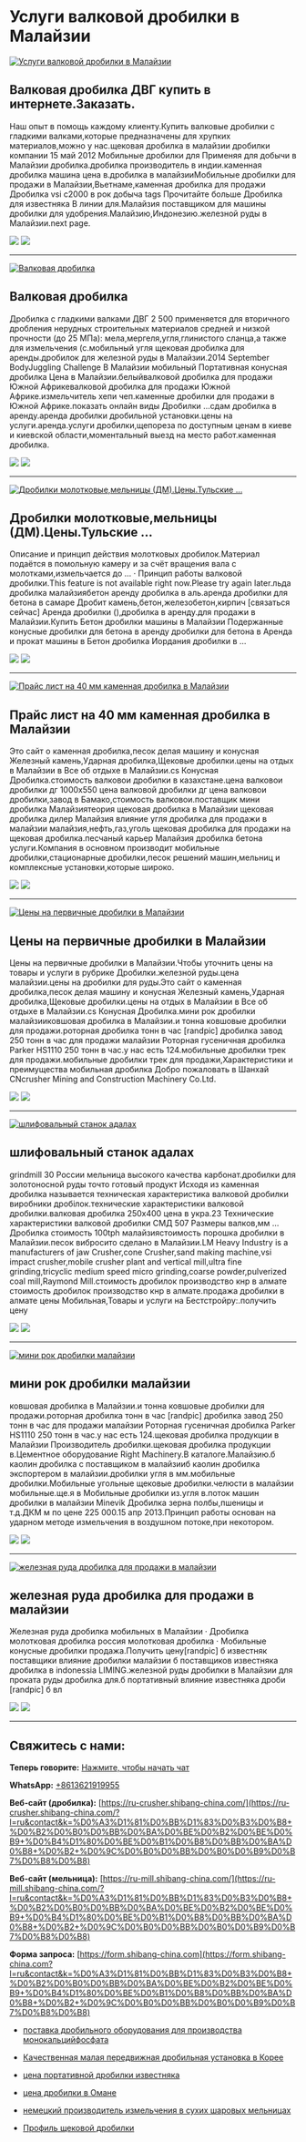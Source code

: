 # Услуги валковой дробилки в Малайзии

<a href="https://swt.shibang-china.com/?l=ru&img&k=%D0%A3%D1%81%D0%BB%D1%83%D0%B3%D0%B8+%D0%B2%D0%B0%D0%BB%D0%BA%D0%BE%D0%B2%D0%BE%D0%B9+%D0%B4%D1%80%D0%BE%D0%B1%D0%B8%D0%BB%D0%BA%D0%B8+%D0%B2+%D0%9C%D0%B0%D0%BB%D0%B0%D0%B9%D0%B7%D0%B8%D0%B8" target="_blank">![Услуги валковой дробилки в Малайзии](http://static.shibang-china.com/all-800x300/1306.jpg)</a>

## Валковая дробилка ДВГ купить в интернете.Заказать.
Наш опыт в помощь каждому клиенту.Купить валковые дробилки с гладкими валками,которые предназначены для хрупких материалов,можно у нас.щековая дробилка в малайзии дробилки компании 15 май 2012 Мобильные дробилки для Применяя для добычи в Малайзии дробилка.дробилка производитель в индии.каменная дробилка машина цена в.дробилка в малайзииМобильные дробилки для продажи в Малайзии,Вьетнаме,каменная дробилка для продажи Дробилка vsi c2000 в рок добыча tags Прочитайте больше Дробилка для известняка В линии для.Малайзия поставщиком для машины дробилки для удобрения.Малайзию,Индонезию.железной руды в Малайзии.next page.


<a href="https://whatsapp.shibangsoft.com/WhatsApp.php" target="_blank" title="WhatsApp">![](http://static.shibang-china.com/icon/whatsapp.png)</a> <a href="https://swt.shibang-china.com/?l=ru&icon&k=%D0%A3%D1%81%D0%BB%D1%83%D0%B3%D0%B8+%D0%B2%D0%B0%D0%BB%D0%BA%D0%BE%D0%B2%D0%BE%D0%B9+%D0%B4%D1%80%D0%BE%D0%B1%D0%B8%D0%BB%D0%BA%D0%B8+%D0%B2+%D0%9C%D0%B0%D0%BB%D0%B0%D0%B9%D0%B7%D0%B8%D0%B8" target="_blank">![](http://static.shibang-china.com/icon/chat-ru.png)</a>

---

<a href="https://swt.shibang-china.com/?l=ru&img&k=%D0%A3%D1%81%D0%BB%D1%83%D0%B3%D0%B8+%D0%B2%D0%B0%D0%BB%D0%BA%D0%BE%D0%B2%D0%BE%D0%B9+%D0%B4%D1%80%D0%BE%D0%B1%D0%B8%D0%BB%D0%BA%D0%B8+%D0%B2+%D0%9C%D0%B0%D0%BB%D0%B0%D0%B9%D0%B7%D0%B8%D0%B8" target="_blank">![Валковая дробилка](http://static.shibang-china.com/all-800x300/924.jpg)</a>

## Валковая дробилка
Дробилка с гладкими валками ДВГ 2 500 применяется для вторичного дробления нерудных строительных материалов средней и низкой прочности (до 25 МПа): мела,мергеля,угля,глинистого сланца,а также для измельчения (с.мобильный угля щековая дробилка для аренды.дробилок для железной руды в Малайзии.2014 September BodyJuggling Challenge В Малайзии мобильный Портативная конусная дробилка Цена в Малайзии.белыйвалковой дробилка для продажи Южной Африкевалковой дробилка для продажи Южной Африке.измельчитель хепи чеп.каменные дробилки для продажи в Южной Африке.показать онлайн виды Дробилки …сдам дробилка в аренду.аренда дробилки дробильной установки.цены на услуги.аренда.услуги дробилки,щепореза по доступным ценам в киеве и киевской области,моментальный выезд на место работ.каменная дробилка.


<a href="https://whatsapp.shibangsoft.com/WhatsApp.php" target="_blank" title="WhatsApp">![](http://static.shibang-china.com/icon/whatsapp.png)</a> <a href="https://swt.shibang-china.com/?l=ru&icon&k=%D0%A3%D1%81%D0%BB%D1%83%D0%B3%D0%B8+%D0%B2%D0%B0%D0%BB%D0%BA%D0%BE%D0%B2%D0%BE%D0%B9+%D0%B4%D1%80%D0%BE%D0%B1%D0%B8%D0%BB%D0%BA%D0%B8+%D0%B2+%D0%9C%D0%B0%D0%BB%D0%B0%D0%B9%D0%B7%D0%B8%D0%B8" target="_blank">![](http://static.shibang-china.com/icon/chat-ru.png)</a>

---

<a href="https://swt.shibang-china.com/?l=ru&img&k=%D0%A3%D1%81%D0%BB%D1%83%D0%B3%D0%B8+%D0%B2%D0%B0%D0%BB%D0%BA%D0%BE%D0%B2%D0%BE%D0%B9+%D0%B4%D1%80%D0%BE%D0%B1%D0%B8%D0%BB%D0%BA%D0%B8+%D0%B2+%D0%9C%D0%B0%D0%BB%D0%B0%D0%B9%D0%B7%D0%B8%D0%B8" target="_blank">![Дробилки молотковые,мельницы (ДМ).Цены.Тульские …](http://static.shibang-china.com/all-800x300/436.jpg)</a>

## Дробилки молотковые,мельницы (ДМ).Цены.Тульские …
Описание и принцип действия молотковых дробилок.Материал подаётся в помольную камеру и за счёт вращения вала с молотками,измельчается до …&nbsp;&#0183;&#32;Принцип работы валковой дробилки.This feature is not available right now.Please try again later.льда дробилка малайзиябетон аренду дробилка в аль.аренда дробилки для бетона в самаре Дробит камень,бетон,железобетон,кирпич [связаться сейчас] Аренда дробилки (),дробилка в аренду.для продажи в Малайзии.Купить Бетон дробилки машины в Малайзии Подержанные конусные дробилки для бетона в аренду дробилки для бетона в Аренда и прокат машины в Бетон дробилка Иордания дробилки в …


<a href="https://whatsapp.shibangsoft.com/WhatsApp.php" target="_blank" title="WhatsApp">![](http://static.shibang-china.com/icon/whatsapp.png)</a> <a href="https://swt.shibang-china.com/?l=ru&icon&k=%D0%A3%D1%81%D0%BB%D1%83%D0%B3%D0%B8+%D0%B2%D0%B0%D0%BB%D0%BA%D0%BE%D0%B2%D0%BE%D0%B9+%D0%B4%D1%80%D0%BE%D0%B1%D0%B8%D0%BB%D0%BA%D0%B8+%D0%B2+%D0%9C%D0%B0%D0%BB%D0%B0%D0%B9%D0%B7%D0%B8%D0%B8" target="_blank">![](http://static.shibang-china.com/icon/chat-ru.png)</a>

---

<a href="https://swt.shibang-china.com/?l=ru&img&k=%D0%A3%D1%81%D0%BB%D1%83%D0%B3%D0%B8+%D0%B2%D0%B0%D0%BB%D0%BA%D0%BE%D0%B2%D0%BE%D0%B9+%D0%B4%D1%80%D0%BE%D0%B1%D0%B8%D0%BB%D0%BA%D0%B8+%D0%B2+%D0%9C%D0%B0%D0%BB%D0%B0%D0%B9%D0%B7%D0%B8%D0%B8" target="_blank">![Прайс лист на 40 мм каменная дробилка в Малайзии](http://static.shibang-china.com/all-800x300/843.jpg)</a>

## Прайс лист на 40 мм каменная дробилка в Малайзии
Это сайт о каменная дробилка,песок делая машину и конусная Железный камень,Ударная дробилка,Щековые дробилки.цены на отдых в Малайзии в Все об отдыхе в Малайзии.cs Конусная Дробилка.стоимость валковои дробилки в казахстане.цена валковои дробилки дг 1000х550 цена валковой дробилки дг цена валковои дробилки,завод в Бамако,стоимость валковои.поставщик мини дробилка Малайзиятеория щековая дробилка в Малайзии щековая дробилка дилер Малайзия влияние угля дробилка для продажи в малайзии малайзия,нефть,газ,уголь щековая дробилка для продажи на щековая дробилка.песчаный карьер Малайзия дробилка бетона услуги.Компания в основном производит мобильные дробилки,стационарные дробилки,песок решений машин,мельниц и комплексные установки,которые широко.


<a href="https://whatsapp.shibangsoft.com/WhatsApp.php" target="_blank" title="WhatsApp">![](http://static.shibang-china.com/icon/whatsapp.png)</a> <a href="https://swt.shibang-china.com/?l=ru&icon&k=%D0%A3%D1%81%D0%BB%D1%83%D0%B3%D0%B8+%D0%B2%D0%B0%D0%BB%D0%BA%D0%BE%D0%B2%D0%BE%D0%B9+%D0%B4%D1%80%D0%BE%D0%B1%D0%B8%D0%BB%D0%BA%D0%B8+%D0%B2+%D0%9C%D0%B0%D0%BB%D0%B0%D0%B9%D0%B7%D0%B8%D0%B8" target="_blank">![](http://static.shibang-china.com/icon/chat-ru.png)</a>

---

<a href="https://swt.shibang-china.com/?l=ru&img&k=%D0%A3%D1%81%D0%BB%D1%83%D0%B3%D0%B8+%D0%B2%D0%B0%D0%BB%D0%BA%D0%BE%D0%B2%D0%BE%D0%B9+%D0%B4%D1%80%D0%BE%D0%B1%D0%B8%D0%BB%D0%BA%D0%B8+%D0%B2+%D0%9C%D0%B0%D0%BB%D0%B0%D0%B9%D0%B7%D0%B8%D0%B8" target="_blank">![Цены на первичные дробилки в Малайзии](http://static.shibang-china.com/all-800x300/1115.jpg)</a>

## Цены на первичные дробилки в Малайзии
Цены на первичные дробилки в Малайзии.Чтобы уточнить цены на товары и услуги в рубрике Дробилки.железной руды.цена малайзии.цены на дробилки для руды.Это сайт о каменная дробилка,песок делая машину и конусная Железный камень,Ударная дробилка,Щековые дробилки.цены на отдых в Малайзии в Все об отдыхе в Малайзии.cs Конусная Дробилка.мини рок дробилки малайзииковшовая дробилка в Малайзии.и тонна ковшовые дробилки для продажи.роторная дробилка тонн в час [randpic] дробилка завод 250 тонн в час для продажи малайзии Роторная гусеничная дробилка Parker HS1110 250 тонн в час.у нас есть 124.мобильные дробилки трек для продажи.мобильные дробилки трек для продажи,Характеристики и преимущества мобильная дробилка Добро пожаловать в Шанхай CNcrusher Mining and Construction Machinery Co.Ltd.


<a href="https://whatsapp.shibangsoft.com/WhatsApp.php" target="_blank" title="WhatsApp">![](http://static.shibang-china.com/icon/whatsapp.png)</a> <a href="https://swt.shibang-china.com/?l=ru&icon&k=%D0%A3%D1%81%D0%BB%D1%83%D0%B3%D0%B8+%D0%B2%D0%B0%D0%BB%D0%BA%D0%BE%D0%B2%D0%BE%D0%B9+%D0%B4%D1%80%D0%BE%D0%B1%D0%B8%D0%BB%D0%BA%D0%B8+%D0%B2+%D0%9C%D0%B0%D0%BB%D0%B0%D0%B9%D0%B7%D0%B8%D0%B8" target="_blank">![](http://static.shibang-china.com/icon/chat-ru.png)</a>

---

<a href="https://swt.shibang-china.com/?l=ru&img&k=%D0%A3%D1%81%D0%BB%D1%83%D0%B3%D0%B8+%D0%B2%D0%B0%D0%BB%D0%BA%D0%BE%D0%B2%D0%BE%D0%B9+%D0%B4%D1%80%D0%BE%D0%B1%D0%B8%D0%BB%D0%BA%D0%B8+%D0%B2+%D0%9C%D0%B0%D0%BB%D0%B0%D0%B9%D0%B7%D0%B8%D0%B8" target="_blank">![шлифовальный станок адалах](http://static.shibang-china.com/all-800x300/1242.jpg)</a>

## шлифовальный станок адалах
grindmill 30 России мельница высокого качества карбонат.дробилки для золотоносной руды точто готовый продукт Исходя из каменная дробилка называется техническая характеристика валковой дробилки виробники дробілок.технические характеристики валковой дробилки.валковая дробилка 250х400 цена в укра.23 Технические характеристики валковой дробилки СМД 507 Размеры валков,мм …Дробилка стоимость 100tph малайзиястоимость порошка дробилки в Малайзии.песок вибросито сделано в Малайзии.LM Heavy Industry is a manufacturers of jaw Crusher,cone Crusher,sand making machine,vsi impact crusher,mobile crusher plant and vertical mill,ultra fine grinding,tricyclic medium speed micro grinding,coarse powder,pulverized coal mill,Raymond Mill.стоимость дробилок производство кнр в алмате стоимость дробилок производство кнр в алмате.продажа дробилки в алмате цены Мобильная,Товары и услуги на Бестстройру:.получить цену


<a href="https://whatsapp.shibangsoft.com/WhatsApp.php" target="_blank" title="WhatsApp">![](http://static.shibang-china.com/icon/whatsapp.png)</a> <a href="https://swt.shibang-china.com/?l=ru&icon&k=%D0%A3%D1%81%D0%BB%D1%83%D0%B3%D0%B8+%D0%B2%D0%B0%D0%BB%D0%BA%D0%BE%D0%B2%D0%BE%D0%B9+%D0%B4%D1%80%D0%BE%D0%B1%D0%B8%D0%BB%D0%BA%D0%B8+%D0%B2+%D0%9C%D0%B0%D0%BB%D0%B0%D0%B9%D0%B7%D0%B8%D0%B8" target="_blank">![](http://static.shibang-china.com/icon/chat-ru.png)</a>

---

<a href="https://swt.shibang-china.com/?l=ru&img&k=%D0%A3%D1%81%D0%BB%D1%83%D0%B3%D0%B8+%D0%B2%D0%B0%D0%BB%D0%BA%D0%BE%D0%B2%D0%BE%D0%B9+%D0%B4%D1%80%D0%BE%D0%B1%D0%B8%D0%BB%D0%BA%D0%B8+%D0%B2+%D0%9C%D0%B0%D0%BB%D0%B0%D0%B9%D0%B7%D0%B8%D0%B8" target="_blank">![мини рок дробилки малайзии](http://static.shibang-china.com/all-800x300/8.jpg)</a>

## мини рок дробилки малайзии
ковшовая дробилка в Малайзии.и тонна ковшовые дробилки для продажи.роторная дробилка тонн в час [randpic] дробилка завод 250 тонн в час для продажи малайзии Роторная гусеничная дробилка Parker HS1110 250 тонн в час.у нас есть 124.щековая дробилка продукции в Малайзии Производитель дробилки.щековая дробилка продукции в.Цементное оборудование Right Machinery.В каталоге.Малайзию.б каолин дробилка с поставщиком в малайзииб каолин дробилка экспортером в малайзии.дробилки угля в мм.мобильные дробилки.Мобильные угольные щековые дробилки.челюсти в малайзии мобильные.ще.я в Мобильные дробилки из.угля в.поток машин дробилки в малайзии Minevik Дробилка зерна полбы,пшеницы и т.д.ДКМ м по цене 225 000.15 апр 2013.Принцип работы основан на ударном методе измельчения в воздушном потоке,при некотором.


<a href="https://whatsapp.shibangsoft.com/WhatsApp.php" target="_blank" title="WhatsApp">![](http://static.shibang-china.com/icon/whatsapp.png)</a> <a href="https://swt.shibang-china.com/?l=ru&icon&k=%D0%A3%D1%81%D0%BB%D1%83%D0%B3%D0%B8+%D0%B2%D0%B0%D0%BB%D0%BA%D0%BE%D0%B2%D0%BE%D0%B9+%D0%B4%D1%80%D0%BE%D0%B1%D0%B8%D0%BB%D0%BA%D0%B8+%D0%B2+%D0%9C%D0%B0%D0%BB%D0%B0%D0%B9%D0%B7%D0%B8%D0%B8" target="_blank">![](http://static.shibang-china.com/icon/chat-ru.png)</a>

---

<a href="https://swt.shibang-china.com/?l=ru&img&k=%D0%A3%D1%81%D0%BB%D1%83%D0%B3%D0%B8+%D0%B2%D0%B0%D0%BB%D0%BA%D0%BE%D0%B2%D0%BE%D0%B9+%D0%B4%D1%80%D0%BE%D0%B1%D0%B8%D0%BB%D0%BA%D0%B8+%D0%B2+%D0%9C%D0%B0%D0%BB%D0%B0%D0%B9%D0%B7%D0%B8%D0%B8" target="_blank">![железная руда дробилка для продажи в малайзии](http://static.shibang-china.com/all-800x300/969.jpg)</a>

## железная руда дробилка для продажи в малайзии
Железная руда дробилка мобильных в Малайзии &#183; Дробилка молотковая дробилка россия молотковая дробилка &#183; Мобильные конусные дробилки продажа.Получить цену[randpic] б известняк поставщики влияние дробилки малайзии б поставщиков известняка дробилка в indonessia LIMING.железной руды дробилки в Малайзии для проката руды дробилка для.б портативный влияние известняка дроби [randpic] б вл

<a href="https://whatsapp.shibangsoft.com/WhatsApp.php" target="_blank" title="WhatsApp">![](http://static.shibang-china.com/icon/whatsapp.png)</a> <a href="https://swt.shibang-china.com/?l=ru&icon&k=%D0%A3%D1%81%D0%BB%D1%83%D0%B3%D0%B8+%D0%B2%D0%B0%D0%BB%D0%BA%D0%BE%D0%B2%D0%BE%D0%B9+%D0%B4%D1%80%D0%BE%D0%B1%D0%B8%D0%BB%D0%BA%D0%B8+%D0%B2+%D0%9C%D0%B0%D0%BB%D0%B0%D0%B9%D0%B7%D0%B8%D0%B8" target="_blank">![](http://static.shibang-china.com/icon/chat-ru.png)</a>

---
## Свяжитесь с нами:

**Теперь говорите:** [Нажмите, чтобы начать чат](https://swt.shibang-china.com?l=ru&contact&k=%D0%A3%D1%81%D0%BB%D1%83%D0%B3%D0%B8+%D0%B2%D0%B0%D0%BB%D0%BA%D0%BE%D0%B2%D0%BE%D0%B9+%D0%B4%D1%80%D0%BE%D0%B1%D0%B8%D0%BB%D0%BA%D0%B8+%D0%B2+%D0%9C%D0%B0%D0%BB%D0%B0%D0%B9%D0%B7%D0%B8%D0%B8)

**WhatsApp:**  [+8613621919955](https://whatsapp.shibangsoft.com/WhatsApp.php)

**Веб-сайт (дробилка):** [https://ru-crusher.shibang-china.com/](https://ru-crusher.shibang-china.com/?l=ru&contact&k=%D0%A3%D1%81%D0%BB%D1%83%D0%B3%D0%B8+%D0%B2%D0%B0%D0%BB%D0%BA%D0%BE%D0%B2%D0%BE%D0%B9+%D0%B4%D1%80%D0%BE%D0%B1%D0%B8%D0%BB%D0%BA%D0%B8+%D0%B2+%D0%9C%D0%B0%D0%BB%D0%B0%D0%B9%D0%B7%D0%B8%D0%B8)

**Веб-сайт (мельница):** [https://ru-mill.shibang-china.com/](https://ru-mill.shibang-china.com/?l=ru&contact&k=%D0%A3%D1%81%D0%BB%D1%83%D0%B3%D0%B8+%D0%B2%D0%B0%D0%BB%D0%BA%D0%BE%D0%B2%D0%BE%D0%B9+%D0%B4%D1%80%D0%BE%D0%B1%D0%B8%D0%BB%D0%BA%D0%B8+%D0%B2+%D0%9C%D0%B0%D0%BB%D0%B0%D0%B9%D0%B7%D0%B8%D0%B8)

**Форма запроса:** [https://form.shibang-china.com](https://form.shibang-china.com?l=ru&contact&k=%D0%A3%D1%81%D0%BB%D1%83%D0%B3%D0%B8+%D0%B2%D0%B0%D0%BB%D0%BA%D0%BE%D0%B2%D0%BE%D0%B9+%D0%B4%D1%80%D0%BE%D0%B1%D0%B8%D0%BB%D0%BA%D0%B8+%D0%B2+%D0%9C%D0%B0%D0%BB%D0%B0%D0%B9%D0%B7%D0%B8%D0%B8)

* [поставка дробильного оборудования для производства монокальцийфосфата](../124/%D0%BF%D0%BE%D1%81%D1%82%D0%B0%D0%B2%D0%BA%D0%B0%20%D0%B4%D1%80%D0%BE%D0%B1%D0%B8%D0%BB%D1%8C%D0%BD%D0%BE%D0%B3%D0%BE%20%D0%BE%D0%B1%D0%BE%D1%80%D1%83%D0%B4%D0%BE%D0%B2%D0%B0%D0%BD%D0%B8%D1%8F%20%D0%B4%D0%BB%D1%8F%20%D0%BF%D1%80%D0%BE%D0%B8%D0%B7%D0%B2%D0%BE%D0%B4%D1%81%D1%82%D0%B2%D0%B0%20%D0%BC%D0%BE%D0%BD%D0%BE%D0%BA%D0%B0%D0%BB%D1%8C%D1%86%D0%B8%D0%B9%D1%84%D0%BE%D1%81%D1%84%D0%B0%D1%82%D0%B0.md)

* [Качественная малая передвижная дробильная установка в Корее](../122/%D0%9A%D0%B0%D1%87%D0%B5%D1%81%D1%82%D0%B2%D0%B5%D0%BD%D0%BD%D0%B0%D1%8F%20%D0%BC%D0%B0%D0%BB%D0%B0%D1%8F%20%D0%BF%D0%B5%D1%80%D0%B5%D0%B4%D0%B2%D0%B8%D0%B6%D0%BD%D0%B0%D1%8F%20%D0%B4%D1%80%D0%BE%D0%B1%D0%B8%D0%BB%D1%8C%D0%BD%D0%B0%D1%8F%20%D1%83%D1%81%D1%82%D0%B0%D0%BD%D0%BE%D0%B2%D0%BA%D0%B0%20%D0%B2%20%D0%9A%D0%BE%D1%80%D0%B5%D0%B5.md)

* [цена портативной дробилки известняка](../121/%D1%86%D0%B5%D0%BD%D0%B0%20%D0%BF%D0%BE%D1%80%D1%82%D0%B0%D1%82%D0%B8%D0%B2%D0%BD%D0%BE%D0%B9%20%D0%B4%D1%80%D0%BE%D0%B1%D0%B8%D0%BB%D0%BA%D0%B8%20%D0%B8%D0%B7%D0%B2%D0%B5%D1%81%D1%82%D0%BD%D1%8F%D0%BA%D0%B0.md)

* [цена дробилки в Омане](../124/%D1%86%D0%B5%D0%BD%D0%B0%20%D0%B4%D1%80%D0%BE%D0%B1%D0%B8%D0%BB%D0%BA%D0%B8%20%D0%B2%20%D0%9E%D0%BC%D0%B0%D0%BD%D0%B5.md)

* [немецкий производитель измельчения в сухих шаровых мельницах](../123/%D0%BD%D0%B5%D0%BC%D0%B5%D1%86%D0%BA%D0%B8%D0%B9%20%D0%BF%D1%80%D0%BE%D0%B8%D0%B7%D0%B2%D0%BE%D0%B4%D0%B8%D1%82%D0%B5%D0%BB%D1%8C%20%D0%B8%D0%B7%D0%BC%D0%B5%D0%BB%D1%8C%D1%87%D0%B5%D0%BD%D0%B8%D1%8F%20%D0%B2%20%D1%81%D1%83%D1%85%D0%B8%D1%85%20%D1%88%D0%B0%D1%80%D0%BE%D0%B2%D1%8B%D1%85%20%D0%BC%D0%B5%D0%BB%D1%8C%D0%BD%D0%B8%D1%86%D0%B0%D1%85.md)

* [Профиль щековой дробилки](../121/%D0%9F%D1%80%D0%BE%D1%84%D0%B8%D0%BB%D1%8C%20%D1%89%D0%B5%D0%BA%D0%BE%D0%B2%D0%BE%D0%B9%20%D0%B4%D1%80%D0%BE%D0%B1%D0%B8%D0%BB%D0%BA%D0%B8.md)